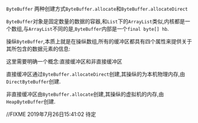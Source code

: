 
`ByteBuffer` 两种创建方式`ByteBuffer.allocate`和`ByteBuffer.allocateDirect`





`ByteBuffer`对象是固定数量的数据的容器,和`List`下的`ArrayList`类似,内核都是一个数组,与`ArrayList`不同的是,`ByteBuffer`内部是一个`final byte[] hb`.



操纵`ByteBuffer`,本质上就是在操纵数组,所有的缓冲区都具有四个属性来提供关于其所包含的数据元素的信息:






这里需要明确一个概念:直接缓冲区和非直接缓冲区

直接缓冲区通过`ByteBuffer.allocateDirect`创建,其操纵的为本机物理内存,由`DirectByteBuffer`创建.

非直接缓冲区由`ByteBuffer.allocate`创建,其操纵的虚拟机的内存,由`HeapByteBuffer`创建.



//FIXME 2019年7月26日15:41:02 待定


